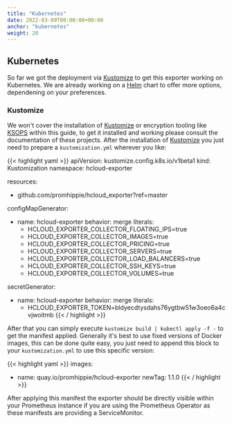 ```yaml
---
title: "Kubernetes"
date: 2022-03-09T00:00:00+00:00
anchor: "kubernetes"
weight: 20
---
```


## Kubernetes

So far we got the deployment via [Kustomize](https://github.com/kubernetes-sigs/kustomize) to get this exporter working on Kubernetes. We are already working on a [Helm]() chart to offer more options, dependening on your preferences.

### Kustomize

We won't cover the installation of [Kustomize](https://github.com/kubernetes-sigs/kustomize) or encryption tooling like [KSOPS](https://github.com/viaduct-ai/kustomize-sops) within this guide, to get it installed and working please consult the documentation of these projects. After the installation of [Kustomize](https://github.com/kubernetes-sigs/kustomize) you just need to prepare a `kustomization.yml` wherever you like:

{{< highlight yaml >}}
apiVersion: kustomize.config.k8s.io/v1beta1
kind: Kustomization
namespace: hcloud-exporter

resources:
  - github.com/promhippie/hcloud_exporter?ref=master

configMapGenerator:
  - name: hcloud-exporter
    behavior: merge
    literals:
      - HCLOUD_EXPORTER_COLLECTOR_FLOATING_IPS=true
      - HCLOUD_EXPORTER_COLLECTOR_IMAGES=true
      - HCLOUD_EXPORTER_COLLECTOR_PRICING=true
      - HCLOUD_EXPORTER_COLLECTOR_SERVERS=true
      - HCLOUD_EXPORTER_COLLECTOR_LOAD_BALANCERS=true
      - HCLOUD_EXPORTER_COLLECTOR_SSH_KEYS=true
      - HCLOUD_EXPORTER_COLLECTOR_VOLUMES=true

secretGenerator:
  - name: hcloud-exporter
    behavior: merge
    literals:
      - HCLOUD_EXPORTER_TOKEN=bldyecdtysdahs76ygtbw51w3oeo6a4cvjwoitmb
{{< / highlight >}}

After that you can simply execute `kustomize build | kubectl apply -f -` to get the manifest applied. Generally it's best to use fixed versions of Docker images, this can be done quite easy, you just need to append this block to your `kustomization.yml` to use this specific version:

{{< highlight yaml >}}
images:
  - name: quay.io/promhippie/hcloud-exporter
    newTag: 1.1.0
{{< / highlight >}}

After applying this manifest the exporter should be directly visible within your Prometheus instance if you are using the Prometheus Operator as these manifests are providing a ServiceMonitor.
